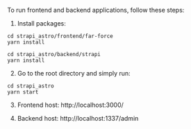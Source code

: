To run frontend and backend applications, follow these steps:

1. Install packages:
```
cd strapi_astro/frontend/far-force
yarn install

cd strapi_astro/backend/strapi
yarn install
```

2. Go to the root directory and simply run:
```
cd strapi_astro
yarn start
```

3. Frontend host: http://localhost:3000/

4. Backend host: http://localhost:1337/admin 
